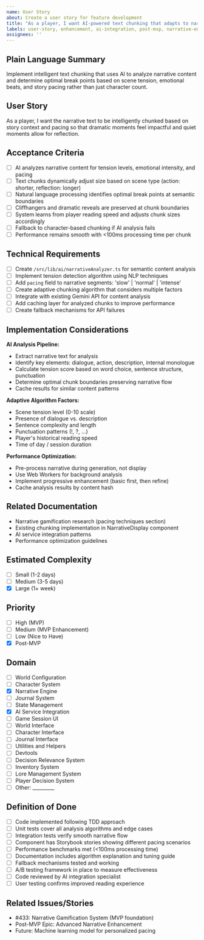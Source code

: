 ```yaml
---
name: User Story
about: Create a user story for feature development
title: "As a player, I want AI-powered text chunking that adapts to narrative complexity so that pacing feels natural"
labels: user-story, enhancement, ai-integration, post-mvp, narrative-engine
assignees: ''
---
```


## Plain Language Summary
Implement intelligent text chunking that uses AI to analyze narrative content and determine optimal break points based on scene tension, emotional beats, and story pacing rather than just character count.

## User Story
As a player, I want the narrative text to be intelligently chunked based on story context and pacing so that dramatic moments feel impactful and quiet moments allow for reflection.

## Acceptance Criteria
- [ ] AI analyzes narrative content for tension levels, emotional intensity, and pacing
- [ ] Text chunks dynamically adjust size based on scene type (action: shorter, reflection: longer)
- [ ] Natural language processing identifies optimal break points at semantic boundaries
- [ ] Cliffhangers and dramatic reveals are preserved at chunk boundaries
- [ ] System learns from player reading speed and adjusts chunk sizes accordingly
- [ ] Fallback to character-based chunking if AI analysis fails
- [ ] Performance remains smooth with <100ms processing time per chunk

## Technical Requirements
- [ ] Create `/src/lib/ai/narrativeAnalyzer.ts` for semantic content analysis
- [ ] Implement tension detection algorithm using NLP techniques
- [ ] Add `pacing` field to narrative segments: 'slow' | 'normal' | 'intense'
- [ ] Create adaptive chunking algorithm that considers multiple factors
- [ ] Integrate with existing Gemini API for content analysis
- [ ] Add caching layer for analyzed chunks to improve performance
- [ ] Create fallback mechanisms for API failures

## Implementation Considerations
**AI Analysis Pipeline:**
- Extract narrative text for analysis
- Identify key elements: dialogue, action, description, internal monologue
- Calculate tension score based on word choice, sentence structure, punctuation
- Determine optimal chunk boundaries preserving narrative flow
- Cache results for similar content patterns

**Adaptive Algorithm Factors:**
- Scene tension level (0-10 scale)
- Presence of dialogue vs. description
- Sentence complexity and length
- Punctuation patterns (!, ?, ...)
- Player's historical reading speed
- Time of day / session duration

**Performance Optimization:**
- Pre-process narrative during generation, not display
- Use Web Workers for background analysis
- Implement progressive enhancement (basic first, then refine)
- Cache analysis results by content hash

## Related Documentation
- Narrative gamification research (pacing techniques section)
- Existing chunking implementation in NarrativeDisplay component
- AI service integration patterns
- Performance optimization guidelines

## Estimated Complexity
- [ ] Small (1-2 days)
- [ ] Medium (3-5 days)
- [x] Large (1+ week)

## Priority
- [ ] High (MVP)
- [ ] Medium (MVP Enhancement)
- [ ] Low (Nice to Have)
- [x] Post-MVP

## Domain
- [ ] World Configuration
- [ ] Character System
- [x] Narrative Engine
- [ ] Journal System
- [ ] State Management
- [x] AI Service Integration
- [ ] Game Session UI
- [ ] World Interface
- [ ] Character Interface
- [ ] Journal Interface
- [ ] Utilities and Helpers
- [ ] Devtools
- [ ] Decision Relevance System
- [ ] Inventory System
- [ ] Lore Management System
- [ ] Player Decision System
- [ ] Other: _________

## Definition of Done
- [ ] Code implemented following TDD approach
- [ ] Unit tests cover all analysis algorithms and edge cases
- [ ] Integration tests verify smooth narrative flow
- [ ] Component has Storybook stories showing different pacing scenarios
- [ ] Performance benchmarks met (<100ms processing time)
- [ ] Documentation includes algorithm explanation and tuning guide
- [ ] Fallback mechanisms tested and working
- [ ] A/B testing framework in place to measure effectiveness
- [ ] Code reviewed by AI integration specialist
- [ ] User testing confirms improved reading experience

## Related Issues/Stories
- #433: Narrative Gamification System (MVP foundation)
- Post-MVP Epic: Advanced Narrative Enhancement
- Future: Machine learning model for personalized pacing